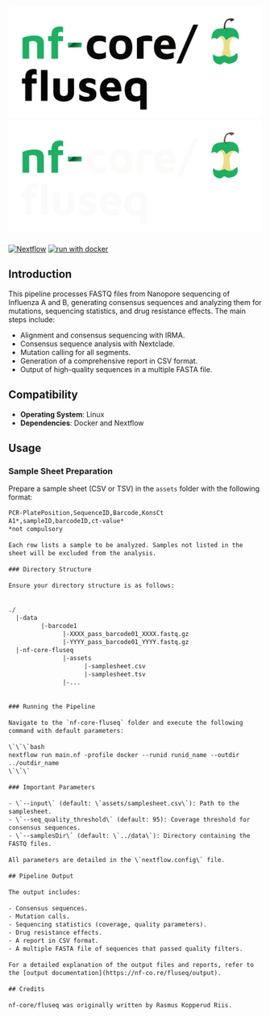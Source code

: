 # ![nf-core/fluseq](docs/images/nf-core-fluseq_logo_light.png#gh-light-mode-only) ![nf-core/fluseq](docs/images/nf-core-fluseq_logo_dark.png#gh-dark-mode-only)

[![Nextflow](https://img.shields.io/badge/nextflow%20DSL2-%E2%89%A523.04.0-23aa62.svg)](https://www.nextflow.io/)
[![run with docker](https://img.shields.io/badge/run%20with-docker-0db7ed?labelColor=000000&logo=docker)](https://www.docker.com/)

## Introduction

This pipeline processes FASTQ files from Nanopore sequencing of Influenza A and B, generating consensus sequences and analyzing them for mutations, sequencing statistics, and drug resistance effects. The main steps include:

- Alignment and consensus sequencing with IRMA.
- Consensus sequence analysis with Nextclade.
- Mutation calling for all segments.
- Generation of a comprehensive report in CSV format.
- Output of high-quality sequences in a multiple FASTA file.

## Compatibility

- **Operating System**: Linux
- **Dependencies**: Docker and Nextflow

## Usage

### Sample Sheet Preparation

Prepare a sample sheet (CSV or TSV) in the `assets` folder with the following format:

```plaintext
PCR-PlatePosition,SequenceID,Barcode,KonsCt
A1*,sampleID,barcodeID,ct-value*
*not compulsory

Each row lists a sample to be analyzed. Samples not listed in the sheet will be excluded from the analysis.

### Directory Structure

Ensure your directory structure is as follows:


./
  |-data
         |-barcode1
               |-XXXX_pass_barcode01_XXXX.fastq.gz
               |-YYYY_pass_barcode01_YYYY.fastq.gz
  |-nf-core-fluseq
               |-assets
                     |-samplesheet.csv
                     |-samplesheet.tsv
               |-...


### Running the Pipeline

Navigate to the `nf-core-fluseq` folder and execute the following command with default parameters:

\`\`\`bash
nextflow run main.nf -profile docker --runid runid_name --outdir ../outdir_name
\`\`\`

### Important Parameters

- \`--input\` (default: \`assets/samplesheet.csv\`): Path to the samplesheet.
- \`--seq_quality_threshold\` (default: 95): Coverage threshold for consensus sequences.
- \`--samplesDir\` (default: \`../data\`): Directory containing the FASTQ files.

All parameters are detailed in the \`nextflow.config\` file.

## Pipeline Output

The output includes:

- Consensus sequences.
- Mutation calls.
- Sequencing statistics (coverage, quality parameters).
- Drug resistance effects.
- A report in CSV format.
- A multiple FASTA file of sequences that passed quality filters.

For a detailed explanation of the output files and reports, refer to the [output documentation](https://nf-co.re/fluseq/output).

## Credits

nf-core/fluseq was originally written by Rasmus Kopperud Riis.

